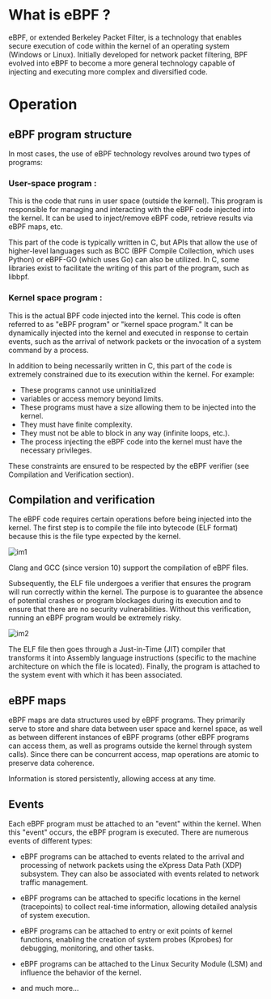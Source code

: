 # What is eBPF ? 

eBPF, or extended Berkeley Packet Filter, is a technology that enables secure execution of code within the kernel of an operating system (Windows or Linux). Initially developed for network packet filtering, BPF evolved into eBPF to become a more general technology capable of injecting and executing more complex and diversified code.



# Operation

## eBPF program structure

In most cases, the use of eBPF technology revolves around two types of programs:

### User-space program :
This is the code that runs in user space (outside the kernel). This program is responsible for managing and interacting with the eBPF code injected into the kernel. It can be used to inject/remove eBPF code, retrieve results via eBPF maps, etc.

This part of the code is typically written in C, but APIs that allow the use of higher-level languages such as BCC (BPF Compile Collection, which uses Python) or eBPF-GO (which uses Go) can also be utilized. In C, some libraries exist to facilitate the writing of this part of the program, such as libbpf.

### Kernel space program :

This is the actual BPF code injected into the kernel. This code is often referred to as "eBPF program" or "kernel space program." It can be dynamically injected into the kernel and executed in response to certain events, such as the arrival of network packets or the invocation of a system command by a process.

In addition to being necessarily written in C, this part of the code is extremely constrained due to its execution within the kernel. For example:

- These programs cannot use uninitialized 
- variables or access memory beyond limits.
- These programs must have a size allowing them to be injected into the kernel.
- They must have finite complexity.
- They must not be able to block in any way (infinite loops, etc.).
- The process injecting the eBPF code into the kernel must have the necessary privileges.

These constraints are ensured to be respected by the eBPF verifier (see Compilation and Verification section).


## Compilation and verification


The eBPF code requires certain operations before being injected into the kernel. The first step is to compile the file into bytecode (ELF format) because this is the file type expected by the kernel.

![im1](https://ebpf.io/static/a7160cd231b062b321f2a479a4d0848f/9180b/clang.png "compilation d'un programme eBPF en fichier ELF")

Clang and GCC (since version 10) support the compilation of eBPF files.

Subsequently, the ELF file undergoes a verifier that ensures the program will run correctly within the kernel. The purpose is to guarantee the absence of potential crashes or program blockages during its execution and to ensure that there are no security vulnerabilities. Without this verification, running an eBPF program would be extremely risky.

![im2](https://ebpf.io/static/7eec5ccd8f6fbaf055256da4910acd5a/b5f15/loader.png "Processus d'exécution d'un programme eBPF: de la vérification à l'injection au sein du kernel")


The ELF file then goes through a Just-in-Time (JIT) compiler that transforms it into Assembly language instructions (specific to the machine architecture on which the file is located). Finally, the program is attached to the system event with which it has been associated.



## eBPF maps 


eBPF maps are data structures used by eBPF programs. They primarily serve to store and share data between user space and kernel space, as well as between different instances of eBPF programs (other eBPF programs can access them, as well as programs outside the kernel through system calls). Since there can be concurrent access, map operations are atomic to preserve data coherence.

Information is stored persistently, allowing access at any time.

## Events 

Each eBPF program must be attached to an "event" within the kernel. When this "event" occurs, the eBPF program is executed. There are numerous events of different types:

- eBPF programs can be attached to events related to the arrival and processing of network packets using the eXpress Data Path (XDP) subsystem. They can also be associated with events related to network traffic management.

- eBPF programs can be attached to specific locations in the kernel (tracepoints) to collect real-time information, allowing detailed analysis of system execution.

- eBPF programs can be attached to entry or exit points of kernel functions, enabling the creation of system probes (Kprobes) for debugging, monitoring, and other tasks.

- eBPF programs can be attached to the Linux Security Module (LSM) and influence the behavior of the kernel.

- and much more...










